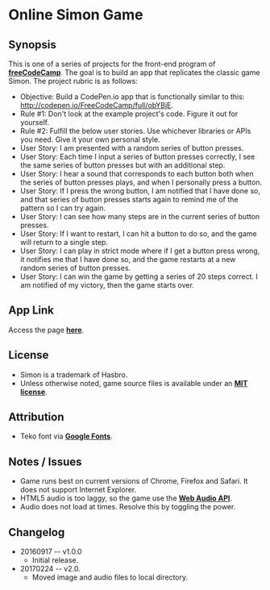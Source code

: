 Online Simon Game
===

Synopsis
---
This is one of a series of projects for the front-end program of **[freeCodeCamp](http://www.freecodecamp.com/)**. The goal is to build an app that replicates the classic game Simon. The project rubric is as follows:

+ Objective: Build a CodePen.io app that is functionally similar to this: http://codepen.io/FreeCodeCamp/full/obYBjE.
+ Rule #1: Don't look at the example project's code. Figure it out for yourself.
+ Rule #2: Fulfill the below user stories. Use whichever libraries or APIs you need. Give it your own personal style.
+ User Story: I am presented with a random series of button presses.
+ User Story: Each time I input a series of button presses correctly, I see the same series of button presses but with an additional step.
+ User Story: I hear a sound that corresponds to each button both when the series of button presses plays, and when I personally press a button.
+ User Story: If I press the wrong button, I am notified that I have done so, and that series of button presses starts again to remind me of the pattern so I can try again.
+ User Story: I can see how many steps are in the current series of button presses.
+ User Story: If I want to restart, I can hit a button to do so, and the game will return to a single step.
+ User Story: I can play in strict mode where if I get a button press wrong, it notifies me that I have done so, and the game restarts at a new random series of button presses.
+ User Story: I can win the game by getting a series of 20 steps correct. I am notified of my victory, then the game starts over.


App Link
---
Access the page **[here](http://genkibit.github.io/fcc-simon/)**.


License
---
+ Simon is a trademark of Hasbro.
+ Unless otherwise noted, game source files is available under an  **[MIT license](https://github.com/genkibit/fcc-simon/blob/gh-pages/LICENSE.md)**.


Attribution
---
+ Teko font via **[Google Fonts](https://www.google.com/fonts)**.


Notes / Issues
---
+ Game runs best on current versions of Chrome, Firefox and Safari. It does not support Internet Explorer.
+ HTML5 audio is too laggy, so the game use the **[Web Audio API](https://developer.mozilla.org/en-US/docs/Web/API/Web_Audio_API)**.
+ Audio does not load at times. Resolve this by toggling the power.


Changelog
---
+ 20160917 -- v1.0.0
  - Initial release.
+ 20170224 -- v2.0.
  - Moved image and audio files to local directory.
